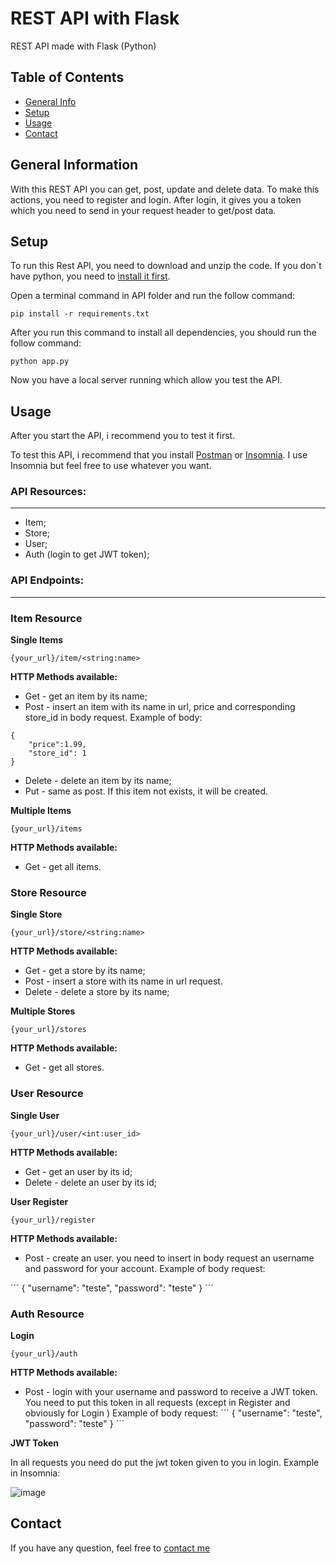 # REST API with Flask
REST API made with Flask (Python)

## Table of Contents
* [General Info](#general-information)
* [Setup](#setup)
* [Usage](#usage)
* [Contact](#contact)


## General Information

With this REST API you can get, post, update and delete data. To make this actions, you need to register and login. After login, it gives you a token which you need to send in your request header to get/post data.

## Setup
To run this Rest API, you need to download and unzip the code. If you don´t have python, you need to [install it first](https://www.python.org/downloads/).

Open a terminal command in API folder and run the follow command:
```
pip install -r requirements.txt
```

After you run this command to install all dependencies, you should run the follow command:
```
python app.py
```
Now you have a local server running which allow you test the API.

## Usage

After you start the API, i recommend you to test it first. 

To test this API, i recommend that you install [Postman](https://www.postman.com/) or [Insomnia](https://insomnia.rest/download). I use Insomnia but feel free to use whatever you want.

### API Resources:
------
- Item;
- Store;
- User;
- Auth (login to get JWT token);

### API Endpoints:
------
### Item Resource

**Single Items**
```
{your_url}/item/<string:name>
```
**HTTP Methods available:**
- Get - get an item by its name;
- Post - insert an item with its name in url, price and corresponding store_id in body request. Example of body:
```
{
    "price":1.99,
    "store_id": 1
}
```
- Delete - delete an item by its name;
- Put - same as post. If this item not exists, it will be created.


**Multiple Items**
```
{your_url}/items
```
**HTTP Methods available:**
- Get - get all items.

### Store Resource

**Single Store**
```
{your_url}/store/<string:name>
```
**HTTP Methods available:**
- Get - get a store by its name;
- Post - insert a store with its name in url request.
- Delete - delete a store by its name;

**Multiple Stores**
```
{your_url}/stores
```
**HTTP Methods available:**
- Get - get all stores.

### User Resource

**Single User**
```
{your_url}/user/<int:user_id>
```
**HTTP Methods available:**
- Get - get an user by its id;
- Delete - delete an user by its id;



**User Register**
```
{your_url}/register
```
**HTTP Methods available:**
- Post - create an user. you need to insert in body request an username and password for your account. Example of body request:

´´´
{
    "username": "teste",
    "password": "teste"
}
´´´

### Auth Resource

**Login**
```
{your_url}/auth
```
**HTTP Methods available:**

- Post - login with your username and password to receive a JWT token. You need to put this token in all requests (except in Register and obviously for Login ) 
Example of body request:
´´´
{
    "username": "teste",
    "password": "teste"
}
´´´

**JWT Token**

In all requests you need do put the jwt token given to you in login. Example in Insomnia:

![image](https://user-images.githubusercontent.com/99747197/156261151-dea57e7b-730c-47fd-9e2e-71a8d4559a32.png)


## Contact
If you have any question, feel free to [contact me](https://www.linkedin.com/in/lu%C3%ADs-costa-793a2414b/)

